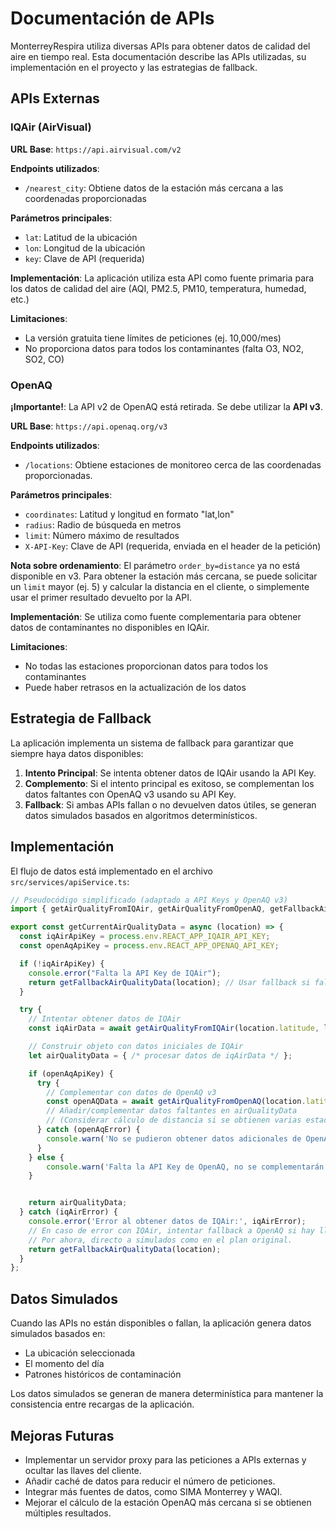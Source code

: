# Documentación de APIs

MonterreyRespira utiliza diversas APIs para obtener datos de calidad del aire en tiempo real. Esta documentación describe las APIs utilizadas, su implementación en el proyecto y las estrategias de fallback.

## APIs Externas

### IQAir (AirVisual)

**URL Base**: `https://api.airvisual.com/v2`

**Endpoints utilizados**:

- `/nearest_city`: Obtiene datos de la estación más cercana a las coordenadas proporcionadas

**Parámetros principales**:
- `lat`: Latitud de la ubicación
- `lon`: Longitud de la ubicación
- `key`: Clave de API (requerida)

**Implementación**: La aplicación utiliza esta API como fuente primaria para los datos de calidad del aire (AQI, PM2.5, PM10, temperatura, humedad, etc.)

**Limitaciones**:
- La versión gratuita tiene límites de peticiones (ej. 10,000/mes)
- No proporciona datos para todos los contaminantes (falta O3, NO2, SO2, CO)

### OpenAQ

**¡Importante!**: La API v2 de OpenAQ está retirada. Se debe utilizar la **API v3**.

**URL Base**: `https://api.openaq.org/v3`

**Endpoints utilizados**:

- `/locations`: Obtiene estaciones de monitoreo cerca de las coordenadas proporcionadas.

**Parámetros principales**:
- `coordinates`: Latitud y longitud en formato "lat,lon"
- `radius`: Radio de búsqueda en metros
- `limit`: Número máximo de resultados
- `X-API-Key`: Clave de API (requerida, enviada en el header de la petición)

**Nota sobre ordenamiento**: El parámetro `order_by=distance` ya no está disponible en v3. Para obtener la estación más cercana, se puede solicitar un `limit` mayor (ej. 5) y calcular la distancia en el cliente, o simplemente usar el primer resultado devuelto por la API.

**Implementación**: Se utiliza como fuente complementaria para obtener datos de contaminantes no disponibles en IQAir.

**Limitaciones**:
- No todas las estaciones proporcionan datos para todos los contaminantes
- Puede haber retrasos en la actualización de los datos

## Estrategia de Fallback

La aplicación implementa un sistema de fallback para garantizar que siempre haya datos disponibles:

1.  **Intento Principal**: Se intenta obtener datos de IQAir usando la API Key.
2.  **Complemento**: Si el intento principal es exitoso, se complementan los datos faltantes con OpenAQ v3 usando su API Key.
3.  **Fallback**: Si ambas APIs fallan o no devuelven datos útiles, se generan datos simulados basados en algoritmos determinísticos.

## Implementación

El flujo de datos está implementado en el archivo `src/services/apiService.ts`:

```typescript
// Pseudocódigo simplificado (adaptado a API Keys y OpenAQ v3)
import { getAirQualityFromIQAir, getAirQualityFromOpenAQ, getFallbackAirQualityData } from './apiCalls'; // Asumiendo funciones separadas

export const getCurrentAirQualityData = async (location) => {
  const iqAirApiKey = process.env.REACT_APP_IQAIR_API_KEY;
  const openAqApiKey = process.env.REACT_APP_OPENAQ_API_KEY;

  if (!iqAirApiKey) {
    console.error("Falta la API Key de IQAir");
    return getFallbackAirQualityData(location); // Usar fallback si falta la llave principal
  }

  try {
    // Intentar obtener datos de IQAir
    const iqAirData = await getAirQualityFromIQAir(location.latitude, location.longitude, iqAirApiKey);

    // Construir objeto con datos iniciales de IQAir
    let airQualityData = { /* procesar datos de iqAirData */ };

    if (openAqApiKey) {
      try {
        // Complementar con datos de OpenAQ v3
        const openAQData = await getAirQualityFromOpenAQ(location.latitude, location.longitude, openAqApiKey);
        // Añadir/complementar datos faltantes en airQualityData
        // (Considerar cálculo de distancia si se obtienen varias estaciones)
      } catch (openAqError) {
        console.warn('No se pudieron obtener datos adicionales de OpenAQ:', openAqError);
      }
    } else {
        console.warn('Falta la API Key de OpenAQ, no se complementarán datos.');
    }


    return airQualityData;
  } catch (iqAirError) {
    console.error('Error al obtener datos de IQAir:', iqAirError);
    // En caso de error con IQAir, intentar fallback a OpenAQ si hay llave? O directo a simulados?
    // Por ahora, directo a simulados como en el plan original.
    return getFallbackAirQualityData(location);
  }
};
```

## Datos Simulados

Cuando las APIs no están disponibles o fallan, la aplicación genera datos simulados basados en:
- La ubicación seleccionada
- El momento del día
- Patrones históricos de contaminación

Los datos simulados se generan de manera determinística para mantener la consistencia entre recargas de la aplicación.

## Mejoras Futuras

- Implementar un servidor proxy para las peticiones a APIs externas y ocultar las llaves del cliente.
- Añadir caché de datos para reducir el número de peticiones.
- Integrar más fuentes de datos, como SIMA Monterrey y WAQI.
- Mejorar el cálculo de la estación OpenAQ más cercana si se obtienen múltiples resultados.
